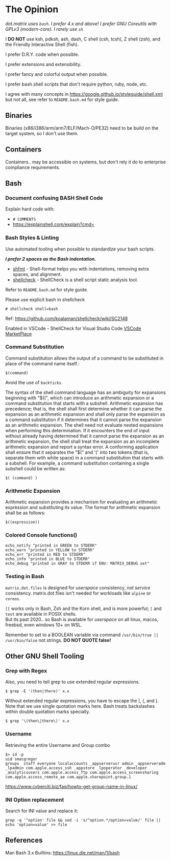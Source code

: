 # The Opinion

*dot.matrix uses `bash`. I prefer 4.x and above! I prefer GNU Coreutils with GPLv3 (modern-core). I rarely use `sh`*

I **DO NOT** use ksh, pdksh, ash, dash, C shell (csh, tcsh), Z shell (zsh), and the Friendly Interactive Shell (fish).

I prefer D.R.Y. code when possible.

I prefer extensions and extensibility.

I prefer fancy and colorful output when possible.

I prefer bash shell scripts that don't require python, ruby, node, etc.

I agree with many concepts in https://google.github.io/styleguide/shell.xml but not all, see refer to `README.bash.md` for style guide.

## Binaries

Binaries (x86/i386/arm/arm7/ELF/Mach-O/PE32) need to be build on the target system, so I don't use them.

## Containers

Containers.. may be accessible on systems, but don't rely it do to enterprise compliance requirements.

## Bash

### Document confusing BASH Shell Code

Explain hard code with:

* `# COMMENTS`
* https://explainshell.com/explain?cmd=

### Bash Styles & Linting

Use automated tooling when possible to standardize your bash scripts.

***I prefer 2 spaces as the Bash indentation.***

* [shfmt](https://github.com/mvdan/sh) - Shell-format helps you with indentations, removing extra spaces, and alignment.
* [shellcheck](https://github.com/koalaman/shellcheck) - ShellCheck is a shell script static analysis tool.

Refer to `README.bash.md` for style guide.

Please use explicit bash in shellcheck

```shell
# shellcheck shell=bash
```

Ref: https://github.com/koalaman/shellcheck/wiki/SC2148

Enabled in VSCode - ShellCheck for Visual Studio Code [VSCode MarketPlace](https://marketplace.visualstudio.com/items?itemName=timonwong.shellcheck)

### Command Substitution

Command substitution allows the output of a command to be substituted in place of the command name itself.:

`$(command)`

Avoid the use of `backticks`.

The syntax of the shell command language has an ambiguity for expansions beginning with "$((", which can introduce an arithmetic expansion or a command substitution that starts with a subshell. Arithmetic expansion has precedence; that is, the shell shall first determine whether it can parse the expansion as an arithmetic expansion and shall only parse the expansion as a command substitution if it determines that it cannot parse the expansion as an arithmetic expansion. The shell need not evaluate nested expansions when performing this determination. If it encounters the end of input without already having determined that it cannot parse the expansion as an arithmetic expansion, the shell shall treat the expansion as an incomplete arithmetic expansion and report a syntax error. A conforming application shall ensure that it separates the "$(" and '(' into two tokens (that is, separate them with white space) in a command substitution that starts with a subshell. For example, a command substitution containing a single subshell could be written as:

`$( (command) )`

### Arithmetic Expansion

Arithmetic expansion provides a mechanism for evaluating an arithmetic expression and substituting its value. The format for arithmetic expansion shall be as follows:

`$((expression))`

### Colored Console functions()

```shell
echo_notify "printed in GREEN to STDERR"  
echo_warn "printed in YELLOW to STDERR"   
echo_err "printed in RED to STDERR"  
echo_info "printed in BLUE to STDERR"  
echo_debug "printed in GRAY to STDERR if ENV: MATRIX_DEBUG set"  
```

### Testing in Bash

`matrix.dot.files` is designed for *userspace* consistency, *not service* consistency. matrix.dot.files isn't needed for workloads like `alpine` or `coreos`.

`[[` works only in Bash, Zsh and the Korn shell, and is more powerful; `[` and `test` are available in POSIX shells.  
But its past 2020.. so Bash is available for *userspace* on all linux, macos, freebsd, even windows 10+ on WSL.  

Remember to set to a BOOLEAN variable via command `/usr/bin/true || /usr/bin/false` not strings. **DO NOT QUOTE false!**

## Other GNU Shell Tooling

### Grep with Regex

Also, you need to tell grep to use extended regular expressions.

`$ grep -E '(then|there)' x.x`

Without extended regular expressions, you have to escape the |, (, and ). Note that we use single quotation marks here. Bash treats backslashes within double quotation marks specially.

`$ grep '\(then\|there\)' x.x`

### Username

Retrieving the entire Username and Group combo

```shell
$> id -p
uid	smacgregor
groups	staff everyone localaccounts _appserverusr admin _appserveradm _lpadmin com.apple.access_ssh _appstore _lpoperator _developer _analyticsusers com.apple.access_ftp com.apple.access_screensharing com.apple.access_remote_ae com.apple.sharepoint.group.1
```

https://www.cyberciti.biz/faq/howto-get-group-name-in-linux/

### INI Option replacement

Search for INI value and replace it:

`grep -q '^option' file && sed -i 's/^option.*/option=value/' file || echo 'option=value' >> file`

## References

Man Bash 3.x Builtins: https://linux.die.net/man/1/bash
